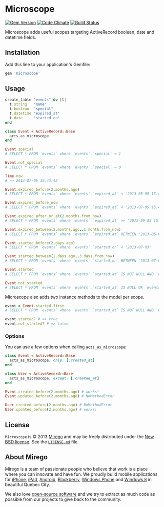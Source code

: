 # Microscope

[![Gem Version](https://badge.fury.io/rb/microscope.png)](https://rubygems.org/gems/microscope)
[![Code Climate](https://codeclimate.com/github/mirego/microscope.png)](https://codeclimate.com/github/mirego/microscope)
[![Build Status](https://travis-ci.org/mirego/microscope.png?branch=master)](https://travis-ci.org/mirego/microscope)

Microscope adds useful scopes targeting ActiveRecord boolean, date and datetime fields.

## Installation

Add this line to your application's Gemfile:

```ruby
gem 'microscope'
```

## Usage

```ruby
create_table "events" do |t|
  t.string   "name"
  t.boolean  "special"
  t.datetime "expired_at"
  t.date     "started_on"
end

class Event < ActiveRecord::Base
  acts_as_microscope
end

Event.special
# SELECT * FROM `events` where `events`.`special` = 1

Event.not_special
# SELECT * FROM `events` where `events`.`special` = 0

Time.now
# => 2013-07-05 15:43:42

Event.expired_before(2.months.ago)
# SELECT * FROM `events` where `events`.`expired_at` < '2013-05-05 15:43:42'

Event.expired_before_now
# SELECT * FROM `events` where `events`.`expired_at` < '2013-07-05 15:43:42'

Event.expired_after_or_at(2.months.from_now)
# SELECT * FROM `events` where `events`.`expired_at` >= '2013-09-05 15:43:42'

Event.expired_between(2.months.ago..1.month.from_now)
# SELECT * FROM `events` where `events`.`expired_at` BETWEEN '2013-05-05 15:43:42' AND '2013-08-05 15:43:42'

Event.started_before(2.days.ago)
# SELECT * FROM `events` where `events`.`started_on` < '2013-07-03'

Event.started_between(2.days.ago..3.days.from_now)
# SELECT * FROM `events` where `events`.`started_on` BETWEEN '2013-07-03' AND '2013-07-08'

Event.started
# SELECT * FROM `events` where `events`.`started_at` IS NOT NULL AND `events`.`started_at` <= '2013-07-05 15:43:42'

Event.not_started
# SELECT * FROM `events` where `events`.`started_at` IS NULL OR `events`.`started_at` > '2013-07-05 15:43:42'
```

Microscope also adds two instance methods to the model per scope.

```ruby
event = Event.started.first
# SELECT * FROM `events` where `events`.`started_at` IS NOT NULL AND `events`.`started_at` <= '2013-07-05 15:43:42' LIMIT 1

event.started? # => true
event.not_started? # => false
```

### Options

You can use a few options when calling `acts_as_microscope`:

```ruby
class Event < ActiveRecord::Base
  acts_as_microscope, only: [:created_at]
end

class User < ActiveRecord::Base
  acts_as_microscope, except: [:created_at]
end

Event.created_before(2.months.ago) # works!
Event.updated_before(2.months.ago) # NoMethodError

User.created_before(2.months.ago) # NoMethodError
User.updated_before(2.months.ago) # works!
```

## License

`Microscope` is © 2013 [Mirego](http://www.mirego.com) and may be freely distributed under the [New BSD license](http://opensource.org/licenses/BSD-3-Clause).  See the [`LICENSE.md`](https://github.com/mirego/microscope/blob/master/LICENSE.md) file.

## About Mirego

Mirego is a team of passionate people who believe that work is a place where you can innovate and have fun. We proudly build mobile applications for [iPhone](http://mirego.com/en/iphone-app-development/ "iPhone application development"), [iPad](http://mirego.com/en/ipad-app-development/ "iPad application development"), [Android](http://mirego.com/en/android-app-development/ "Android application development"), [Blackberry](http://mirego.com/en/blackberry-app-development/ "Blackberry application development"), [Windows Phone](http://mirego.com/en/windows-phone-app-development/ "Windows Phone application development") and [Windows 8](http://mirego.com/en/windows-8-app-development/ "Windows 8 application development") in beautiful Quebec City.

We also love [open-source software](http://open.mirego.com/) and we try to extract as much code as possible from our projects to give back to the community.
